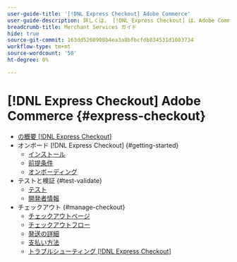 ```yaml
---
user-guide-title: '[!DNL Express Checkout] Adobe Commerce'
user-guide-description: 詳しくは、 [!DNL Express Checkout] は、Adobe Commerceインスタンスと、拡張機能のオンボーディングと設定に成功する方法に役立ちます。
breadcrumb-title: Merchant Services ガイド
hide: true
source-git-commit: 163dd5260908b4ea3a8bfbcfdb834531d1603734
workflow-type: tm+mt
source-wordcount: '50'
ht-degree: 0%

---
```



# [!DNL Express Checkout] Adobe Commerce {#express-checkout}

- [の概要 [!DNL Express Checkout]](overview.md)
- オンボード [!DNL Express Checkout] {#getting-started}
   - [インストール](install.md)
   - [前提条件](prerequisites.md)
   - [オンボーディング](onboarding.md)
- テストと検証 {#test-validate}
   - [テスト](testing.md)
   - [開発者情報](developer.md)
- チェックアウト {#manage-checkout}
   - [チェックアウトページ](checkout-page.md)
   - [チェックアウトフロー](checkout-flow.md)
   - [発送の詳細](shipping-details.md)
   - [支払い方法](payment-methods.md)
   - [トラブルシューティング [!DNL Express Checkout]](troubleshooting.md)
